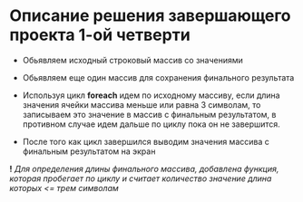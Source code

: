 # Описание решения завершающего проекта 1-ой четверти

* Обьявляем исходный строковый массив со значениями

* Обьявляем еще один массив для сохранения финального результата

* Используя цикл **foreach** идем по исходному массиву, если длина значения ячейки массива меньше или равна 3 символам, то записываем это значение в массив с финальным результатом, в противном случае идем дальше по циклу пока он не завершится.

* После того как цикл завершился выводим значения массива с финальным результатом на экран


**!** _Для определения длины финального массива, добавлена функция, которая пробегает по циклу и считает количество значение длина которых <= трем символам_
